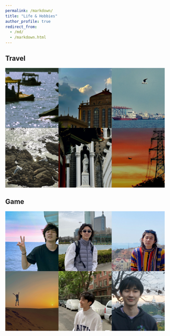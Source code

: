 ```yaml
---
permalink: /markdown/
title: "Life & Hobbies"
author_profile: true
redirect_from: 
  - /md/
  - /markdown.html
---
```


## Travel

<img src="../images/Life1.jpg">

## Game

<img src="../images/Life2.jpg">
